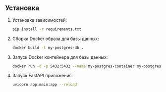 ## Установка

1. Установка зависимостей:

    ```bash
    pip install -r requirements.txt
    ```

2. Сборка Docker образа для базы данных:

    ```bash
    docker build -t my-postgres-db .
    ```

3. Запуск Docker контейнера для базы данных:

    ```bash
    docker run -d -p 5432:5432 --name my-postgres-container my-postgres-db
    ```

4. Запуск FastAPI приложения:

    ```bash
    uvicorn app.main:app --reload
    ```


